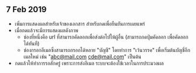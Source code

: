 ## 7 Feb 2019
- เพิ่มการแสดงผลสำหรับเจ้าของเอกสาร สำหรับกดเพื่อยืนยันการเผยแพร่
- เมื่อกดแล้วจะมีการแสดงผลดังภาพ
  - ช่องที่หนึ่งคือ url ที่สามารถคัดลอกเพื่อส่งต่อไปให้ผู้อื่น (สามารถกดปุ่มคัดลอก เพื่อคัดลอกได้ทันที)
  - ช่องกรอกอีเมลซึ่งสามารถกรอกได้หลาย "บัญชี" โดยทำการ "เว้นวรรค" เพื่อเริ่มต้นบัญชี่อีกเมลใหม่ เช่น "abc@mail.com cde@mail.com" เป็นต้น
- กดแล้วให้ทำการรอสักครู่ เพราะการส่งอีเมล ระบบจะต้องใช้เวลาในการประมวลผล
